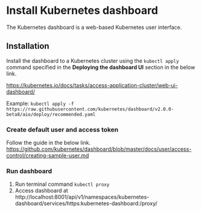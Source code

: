 # Install Kubernetes dashboard
The Kubernetes dashboard is a web-based Kubernetes user interface.

## Installation
Install the dashboard to a Kubernetes cluster using the `kubectl apply` command specified in the **Deploying the dashboard UI** section in the below link.

https://kubernetes.io/docs/tasks/access-application-cluster/web-ui-dashboard/

Example:
`kubectl apply -f https://raw.githubusercontent.com/kubernetes/dashboard/v2.0.0-beta8/aio/deploy/recommended.yaml`

### Create default user and access token
Follow the guide in the below link.
https://github.com/kubernetes/dashboard/blob/master/docs/user/access-control/creating-sample-user.md

### Run dashboard
1. Run terminal command `kubectl proxy`
1. Access dashboard at http://localhost:8001/api/v1/namespaces/kubernetes-dashboard/services/https:kubernetes-dashboard:/proxy/
